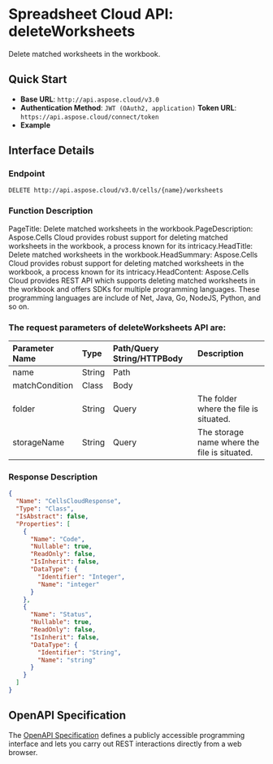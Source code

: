 
# **Spreadsheet Cloud API: deleteWorksheets**

Delete matched worksheets in the workbook. 


## **Quick Start**

- **Base URL**: `http://api.aspose.cloud/v3.0`
- **Authentication Method**: `JWT (OAuth2, application)`  **Token URL**: `https://api.aspose.cloud/connect/token`
- **Example** 

## **Interface Details**

### **Endpoint** 

```
DELETE http://api.aspose.cloud/v3.0/cells/{name}/worksheets
```
### **Function Description**
PageTitle: Delete matched worksheets in the workbook.PageDescription: Aspose.Cells Cloud provides robust support for deleting matched worksheets in the workbook, a process known for its intricacy.HeadTitle: Delete matched worksheets in the workbook.HeadSummary: Aspose.Cells Cloud provides robust support for  deleting matched worksheets in the workbook, a process known for its intricacy.HeadContent: Aspose.Cells Cloud provides REST API which supports  deleting matched worksheets in the workbook and offers SDKs for multiple programming languages. These programming languages are include of Net, Java, Go, NodeJS, Python, and so on.

### The request parameters of **deleteWorksheets** API are: 

| Parameter Name | Type | Path/Query String/HTTPBody | Description | 
| :- | :- | :- |:- | 
|name|String|Path||
|matchCondition|Class|Body||
|folder|String|Query|The folder where the file is situated.|
|storageName|String|Query|The storage name where the file is situated.|

### **Response Description**
```json
{
  "Name": "CellsCloudResponse",
  "Type": "Class",
  "IsAbstract": false,
  "Properties": [
    {
      "Name": "Code",
      "Nullable": true,
      "ReadOnly": false,
      "IsInherit": false,
      "DataType": {
        "Identifier": "Integer",
        "Name": "integer"
      }
    },
    {
      "Name": "Status",
      "Nullable": true,
      "ReadOnly": false,
      "IsInherit": false,
      "DataType": {
        "Identifier": "String",
        "Name": "string"
      }
    }
  ]
}
```


## OpenAPI Specification

The [OpenAPI Specification](https://reference.aspose.cloud/cells/#/WorksheetsController/DeleteWorksheets) defines a publicly accessible programming interface and lets you carry out REST interactions directly from a web browser.
